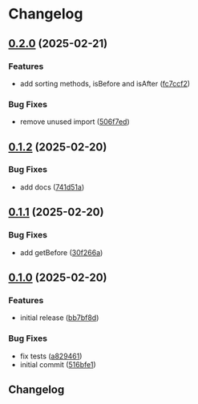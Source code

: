 # Changelog

## [0.2.0](https://github.com/flowcore-io/time-uuid/compare/v0.1.2...v0.2.0) (2025-02-21)


### Features

* add sorting methods, isBefore and isAfter ([fc7ccf2](https://github.com/flowcore-io/time-uuid/commit/fc7ccf2dcf3bba155732e09e1134dca95163f4bb))


### Bug Fixes

* remove unused import ([506f7ed](https://github.com/flowcore-io/time-uuid/commit/506f7ed9284c615447376688b124c7f71d6c60e5))

## [0.1.2](https://github.com/flowcore-io/time-uuid/compare/v0.1.1...v0.1.2) (2025-02-20)


### Bug Fixes

* add docs ([741d51a](https://github.com/flowcore-io/time-uuid/commit/741d51acd9ed72ac6ecb23094ecd510fee02152a))

## [0.1.1](https://github.com/flowcore-io/time-uuid/compare/v0.1.0...v0.1.1) (2025-02-20)


### Bug Fixes

* add getBefore ([30f266a](https://github.com/flowcore-io/time-uuid/commit/30f266aa23282922a3cfbf4bf6d5d037b08ae0d5))

## [0.1.0](https://github.com/flowcore-io/time-uuid/compare/v0.0.1...v0.1.0) (2025-02-20)


### Features

* initial release ([bb7bf8d](https://github.com/flowcore-io/time-uuid/commit/bb7bf8d3023275559dca659dde7fefce2e75a255))


### Bug Fixes

* fix tests ([a829461](https://github.com/flowcore-io/time-uuid/commit/a829461ac482bffcf0ef62e504ddfb00c0354d26))
* initial commit ([516bfe1](https://github.com/flowcore-io/time-uuid/commit/516bfe1e85697b9610e7d5d7e4de0168136d2ea9))

## Changelog
